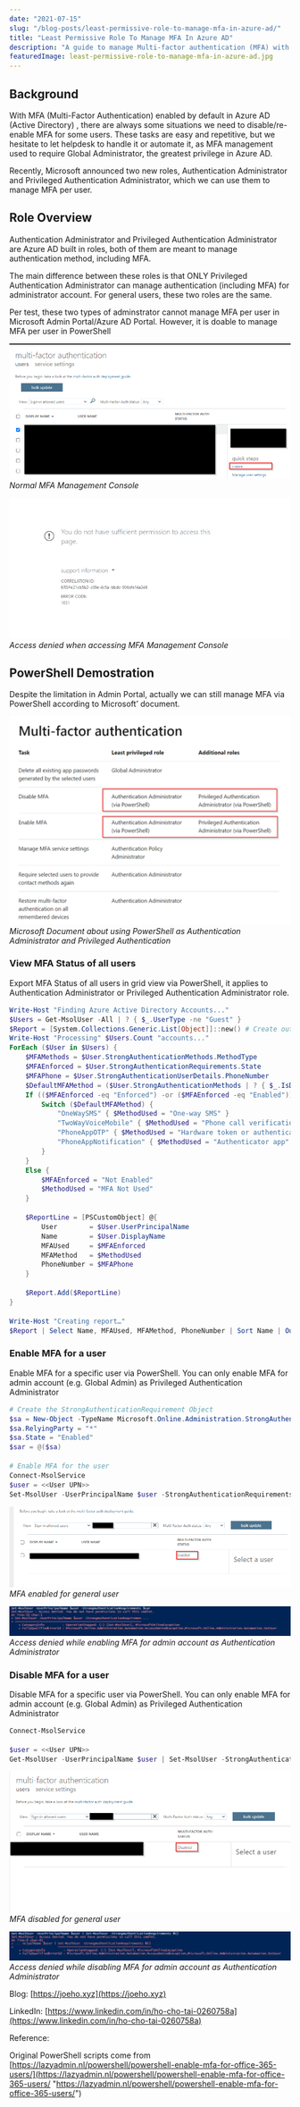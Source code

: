 ```yaml
---
date: "2021-07-15"
slug: "/blog-posts/least-permissive-role-to-manage-mfa-in-azure-ad/"
title: "Least Permissive Role To Manage MFA In Azure AD"
description: "A guide to manage Multi-factor authentication (MFA) with least permissive role in Azure AD"
featuredImage: least-permissive-role-to-manage-mfa-in-azure-ad.jpg
---
```

## Background
With MFA (Multi-Factor Authentication) enabled by default in Azure AD (Active Directory) , there are always some situations we need to disable/re-enable MFA for some users. These tasks are easy and repetitive, but we hesitate to let helpdesk to handle it or automate it, as MFA management used to require Global Administrator, the greatest privilege in Azure AD.

Recently, Microsoft announced two new roles, Authentication Administrator and Privileged Authentication Administrator, which we can use them to manage MFA per user.

## Role Overview
Authentication Administrator and Privileged Authentication Administrator are Azure AD built in roles, both of them are meant to manage authentication method, including MFA. 

The main difference between these roles is that ONLY Privileged Authentication Administrator can manage authentication (including MFA) for administrator account. For general users, these two roles are the same.

Per test, these two types of adminstrator cannot manage MFA per user in Microsoft Admin Portal/Azure AD Portal. However, it is doable to manage MFA per user in PowerShell

![Normal MFA Management Console](../../images/least-permissive-role-to-manage-mfa-in-azure-ad/normal-mfa-page.png)
*Normal MFA Management Console*

![Access denied when accessing MFA Management Console](../../images/least-permissive-role-to-manage-mfa-in-azure-ad/access-denied-mfa-page.png)
*Access denied when accessing MFA Management Console*

## PowerShell Demostration
Despite the limitation in Admin Portal, actually we can still manage MFA via PowerShell according to Microsoft’ document.

![Microsoft Document about using PowerShell as Authentication Administrator and Privileged Authentication](../../images/least-permissive-role-to-manage-mfa-in-azure-ad/microsoft-document.png)
*Microsoft Document about using PowerShell as Authentication Administrator and Privileged Authentication*

### View MFA Status of all users

Export MFA Status of all users in grid view via PowerShell, it applies to Authentication Administrator or Privileged Authentication Administrator role.

```powershell
Write-Host "Finding Azure Active Directory Accounts..."
$Users = Get-MsolUser -All | ? { $_.UserType -ne "Guest" }
$Report = [System.Collections.Generic.List[Object]]::new() # Create output file
Write-Host "Processing" $Users.Count "accounts..." 
ForEach ($User in $Users) {
    $MFAMethods = $User.StrongAuthenticationMethods.MethodType
    $MFAEnforced = $User.StrongAuthenticationRequirements.State
    $MFAPhone = $User.StrongAuthenticationUserDetails.PhoneNumber
    $DefaultMFAMethod = ($User.StrongAuthenticationMethods | ? { $_.IsDefault -eq "True" }).MethodType
    If (($MFAEnforced -eq "Enforced") -or ($MFAEnforced -eq "Enabled")) {
        Switch ($DefaultMFAMethod) {
            "OneWaySMS" { $MethodUsed = "One-way SMS" }
            "TwoWayVoiceMobile" { $MethodUsed = "Phone call verification" }
            "PhoneAppOTP" { $MethodUsed = "Hardware token or authenticator app" }
            "PhoneAppNotification" { $MethodUsed = "Authenticator app" }
        }
    }
    Else {
        $MFAEnforced = "Not Enabled"
        $MethodUsed = "MFA Not Used" 
    }
  
    $ReportLine = [PSCustomObject] @{
        User        = $User.UserPrincipalName
        Name        = $User.DisplayName
        MFAUsed     = $MFAEnforced
        MFAMethod   = $MethodUsed 
        PhoneNumber = $MFAPhone
    }
                 
    $Report.Add($ReportLine) 
}

Write-Host "Creating report…"
$Report | Select Name, MFAUsed, MFAMethod, PhoneNumber | Sort Name | Out-GridView
```

### Enable MFA for a user

Enable MFA for a specific user via PowerShell. You can only enable MFA for admin account (e.g. Global Admin) as Privileged Authentication Administrator

```powershell
# Create the StrongAuthenticationRequirement Object
$sa = New-Object -TypeName Microsoft.Online.Administration.StrongAuthenticationRequirement
$sa.RelyingParty = "*"
$sa.State = "Enabled"
$sar = @($sa)

# Enable MFA for the user
Connect-MsolService
$user = <<User UPN>>
Set-MsolUser -UserPrincipalName $user -StrongAuthenticationRequirements $sar
```

![MFA enabled for general user](../../images/least-permissive-role-to-manage-mfa-in-azure-ad/succeed-in-enabling-user-mfa.png)
*MFA enabled for general user*

![Access denied while enabling MFA for admin account as Authentication Administrator](../../images/least-permissive-role-to-manage-mfa-in-azure-ad/access-denied-enable-mfa-of-admin.png)
*Access denied while enabling MFA for admin account as Authentication Administrator*

### Disable MFA for a user

Disable MFA for a specific user via PowerShell. You can only enable MFA for admin account (e.g. Global Admin) as Privileged Authentication Administrator


```powershell
Connect-MsolService

$user = <<User UPN>>
Get-MsolUser -UserPrincipalName $user | Set-MsolUser -StrongAuthenticationRequirements @()
```

![MFA disabled for general user](../../images/least-permissive-role-to-manage-mfa-in-azure-ad/succeed-in-disabling-user-mfa.png)
*MFA disabled for general user*

![Access denied while disabling MFA for admin account as Authentication Administrator](../../images/least-permissive-role-to-manage-mfa-in-azure-ad/access-denied-disable-mfa-of-admin.png)
*Access denied while disabling MFA for admin account as Authentication Administrator*

Blog: [https://joeho.xyz](https://joeho.xyz)

LinkedIn: [https://www.linkedin.com/in/ho-cho-tai-0260758a](https://www.linkedin.com/in/ho-cho-tai-0260758a)

Reference:

Original PowerShell scripts come from [https://lazyadmin.nl/powershell/powershell-enable-mfa-for-office-365-users/](https://lazyadmin.nl/powershell/powershell-enable-mfa-for-office-365-users/ "https://lazyadmin.nl/powershell/powershell-enable-mfa-for-office-365-users/")
